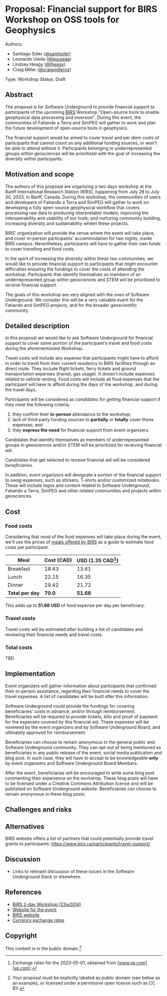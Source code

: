 # Proposal: Financial support for BIRS Workshop on OSS tools for Geophysics

Authors:

* Santiago Soler ([@santisoler](https://github.com/santisoler))
* Leonardo Uieda ([@leouieda](https://github.com/leouieda))
* Lindsey Heagy ([@lheagy](https://github.com/lheagy))
* Craig Miller ([@craigmillernz](https://github.com/craigmillernz))

Type: Workshop
Status: Draft


## Abstract

<!-- Briefly describe the proposal in up to four sentences. Provide some -->
<!-- justification for it. Focus on the outcomes for Swung's members. **This -->
<!-- may be the only part that some people read.** -->

The proposal is for Software Underground to provide financial support to
participants of the upcoming [BIRS](https://www.birs.ca) Workshop "Open-source
tools to enable geophysical data processing and inversion".
During this event, the communities of Fatiando a Terra and SimPEG will gather
to work and plan the future development of open-source tools in geophysics.

The financial support would be aimed to cover travel and per diem costs of
participants that cannot count on any additional funding sources, or won't be
able to attend without it.
Participants belonging to underrepresented groups within geosciences will be
prioritized with the goal of increasing the diversity within participants.


## Motivation and scope

<!-- Provide some background and context for the proposal. What provoked the need -->
<!-- for the change, action, or technology you're proposing? -->

The authors of this proposal are organizing a two days workshop at the Banff
International Research Station (BIRS), happening from July 28 to July 30, 2023,
in Banff, Canada.
During this workshop, the communities of users and developers of Fatiando
a Terra and SimPEG will gather to work on developing a fully open-source
geophysical workflow that covers processing raw data to producing interpretable
models; improving the interoperability and usability of our tools; and
nurturing community building, increasing diversity and sustainability whiten
these projects.

BIRS' organization will provide the venue where the event will take place, and
cover in-person participants' accommodation for two nights, inside BIRS campus.
Nevertheless, participants will have to gather their own funds to cover
travelling and food costs.

In the spirit of increasing the diversity within these two communities, we
would like to provide financial support to participants that might encounter
difficulties ensuring the fundings to cover the costs of attending the
workshop.
Participants that identify themselves as members of an underrepresented group
within geosciences and STEM will be prioritized to receive financial support.

The goals of this workshop are very aligned with the ones of Software
Underground. We consider this will be a very valuable event for the Fatiando
and SimPEG projects, and for the broader geoscientific community.


## Detailed description

<!-- This is the meat of the proposal. Describe what you're proposing in at -->
<!-- least a couple of paragraphs. Use subsections (use `### Subhead` if you -->
<!-- need to. Include relevant links or data tables using Markdown. -->

In this proposal we would like to ask Software Underground for financial
support to cover some portion of the participant's travel and food costs during
the aforementioned Workshop.

Travel costs will include any expense that participants might have to afford in
order to travel from their current residency to BIRS facilities through an
direct route. They include flight tickets, ferry tickets and ground
transportation expenses (transit, gas usage). It doesn't include expenses
related to vehicle renting.
Food costs will include all food expenses that the participant will have to
afford during the days of the workshop, and during the travel days.

Participants will be considered as *candidates* for getting financial support
if they meet the following criteria:
1. they confirm their **in-person** attendance to the workshop;
2. lack of third-party funding sources to **partially** or **totally** cover
   these expenses; and
3. they **express the need** for financial support from event organizers.

Candidates that identify themselves as members of underrepresented groups in
geosciences and/or STEM will be prioritized for receiving financial aid.

Candidates that get selected to receive financial aid will be considered
*beneficiaries*.

In addition, event organizers will designate a portion of the financial support
to _swag_ expenses, such as stickers, T-shirts and/or customized notebooks.
These will include logos and content related to Software Underground, Fatiando
a Terra, SimPEG and other related communities and projects within geosciences.


## Cost

<!-- Provide some relevant financial background. Exactly what you need to -->
<!-- show here depends on the specific proposal. But try to anticipate questions -->
<!-- the board might have. For example: -->
<!---->
<!-- * What does Swung currently spend on trying to solve this problem? -->
<!-- * What would your proposal cost in the near term (e.g. for a small experiment)? -->
<!-- * What might it cost in the medium term (e.g. in the first year of operation)? -->
<!-- * Break costs down into capital cost, operating cost, and labour cost (or time). -->
<!-- * Use USD or EUR please. -->
<!-- * If you can only provide estimates, give ranges. -->

### Food costs

Considering that most of the food expenses will take place during the event,
we'll use the prices of [meals offered by
BIRS](https://www.birs.ca/frequently-asked-questions#Meals) as a guide to
estimate food costs per participant.

| Meal | Cost (CAD) | USD (1.35 CAD[^2]) |
|------|------------|----------------|
| Breakfast | 18.43 | 13.61 |
| Lunch | 22.15 | 16.35 |
| Dinner | 29.42 | 21.72 |
| **Total per day** | **70.0** | **51.68** |

This adds up to **51.68 USD** of food expense per day per beneficiary.

### Travel costs

Travel costs will be estimated after building a list of candidates and
reviewing their financial needs and travel costs.


### Total costs

TBD


## Implementation

<!-- How exactly would Software Underground go about implementing your proposal? -->
<!---->
<!-- Again, think about the near-term, e.g. for a proof-of-concept, and the longer -->
<!-- term, e.g. for a full implementation. Think about your own role in the -->
<!-- implementation. -->

Event organizers will gather information about participants that confirmed
their in-person assistance, regarding their financial needs to cover the travel
expenses.
A list of candidates will be built after this information.

Software Underground could provide the fundings for covering beneficiaries'
costs in advance, and/or through reimbursement.
Beneficiaries will be required to provide tickets, bills and proof of payment
for the expenses covered by this financial aid.
These expenses will be reviewed by the event organizers and by Software
Underground Board, and ultimately approved for reimbursement.

Beneficiaries can choose to remain anonymous to the general public and Software
Underground community.
They can opt-out of being mentioned as beneficiaries in any public release of
the event, social media publication and blog post.
In such case, they will have to accept to be knowledgeable **only** by event
organizers and Software Underground Board Members.

After the event, beneficiaries will be encouraged to write some blog post
commenting their experience on the workshop.
These blog posts will have to be licensed under a Creative Commons Attribution
license and will be published on Software Underground website.
Beneficiaries can choose to remain anonymous in these blog posts.


## Challenges and risks

<!-- What are the possible downsides or speedbumps of implementing your idea? -->
<!-- And how can we mitigate them? -->


## Alternatives

<!-- If there are alternative solutions, list them here and justify the proposed -->
<!-- approach. -->

BIRS website offers a list of partners that could potentially provide travel
grants to participants: https://www.birs.ca/participants/travel-support/


## Discussion

* Links to relevant discussion of these issues in the Software Underground Slack
or elsewhere.


## References

<!-- Provide any relevant references and links, or put them in the text of your -->
<!-- proposal. -->

* [BIRS 2-day Workshop (23w2014)](https://www.birs.ca/events/2023/2-day-workshops/23w2014)
* [Website for the event](https://softwareunderground.github.io/birs-2023)
* [BIRS website](https://www.birs.ca)
* [Currency exchange rates][xe.com]

## Copyright

This content is in the public domain.[^1]

[^1]: Your proposal must be explicitly labeled as public domain (see below as an
example), or licensed under a permissive open license such as CC BY.
[^2]: Exchange rates for the 2023-05-01, obtained from [www.xe.com][xe.com].

[xe.com]: https://www.xe.com/currencyconverter/convert/?Amount=1&From=USD&To=CAD
